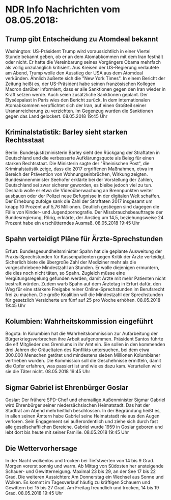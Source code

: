 # NDR Info Nachrichten vom 08.05.2018:


## Trump gibt Entscheidung zu Atomdeal bekannt
Washington: US-Präsident Trump wird voraussichtlich in einer Viertel Stunde bekannt geben, ob er an dem Atomabkommen mit dem Iran festhält oder nicht. Er hatte die Vereinbarung seines Vorgängers Obama mehrfach als völlig unzulänglich kritisiert. Aus Kreisen der US-Regierung verlautete am Abend, Trump wolle den Ausstieg der USA aus dem Atomdeal verkünden. Ähnlich äußerte sich die "New York Times". In einem Bericht der Zeitung heißt es, der US-Präsident habe seinen französischen Kollegen Macron darüber informiert, dass er alle Sanktionen gegen den Iran wieder in Kraft setzen werde. Auch seien zusätzliche Sanktionen geplant. Der Élyséepalast in Paris wies den Bericht zurück. In dem internationalen Atomabkommen verpflichtet sich der Iran, auf einen Großteil seiner Urananreicherung zu verzichten. Im Gegenzug wurden die Sanktionen gegen das Land gelockert. 08.05.2018 19:45 Uhr 

## Kriminalstatistik: Barley sieht starken Rechtsstaat
Berlin:	Bundesjustizministerin Barley sieht den Rückgang der Straftaten in Deutschland und die verbesserte Aufklärungsquote als Beleg für einen starken Rechtsstaat. Die Ministerin sagte der "Rheinischen Post", die Kriminalstatistik zeige, dass die 2017 ergriffenen Maßnahmen, etwa im Bereich der Prävention von Wohnungseinbrüchen, Wirkung zeigten. Bundesinnenminister Seehofer erklärte bei der Vorstellung der Zahlen, Deutschland sei zwar sicherer geworden, es bleibe jedoch viel zu tun. Deshalb wolle er etwa die Videoüberwachung an Brennpunkten weiter ausbauen oder der Polizei neue Befugnisse in der digitalen Welt schaffen. Der Erhebung zufolge sank die Zahl der Straftaten 2017 insgesamt um knapp 10 Prozent auf 5,76 Millionen. Deutlich gestiegen sind dagegen die Fälle von Kinder- und Jugendpornografie. Der Missbrauchsbeauftragte der Bundesregierung, Rörig, erklärte, der Anstieg um 14,5, beziehungsweise 24 Prozent habe ein erschütterndes Ausmaß. 08.05.2018 19:45 Uhr 

## Spahn verteidigt Pläne für Ärzte-Sprechstunden
Erfurt: Bundesgesundheitsminister Spahn hat die geplante Ausweitung der Praxis-Sprechstunden für Kassenpatienten gegen Kritik der Ärzte verteidigt. Sicherlich biete die übergroße Zahl der Mediziner mehr als die vorgeschriebene Mindestzahl an Stunden. Er wolle diejenigen ermuntern, die dies noch nicht täten, so Spahn. Zugleich müsse eine Vergütungsregelung gefunden werden, damit Ärzte mit mehr Patienten nicht bestraft würden. Zudem warb Spahn auf dem Ärztetag in Erfurt dafür, den Weg für eine stärkere Freigabe reiner Online-Sprechstunden im Berufsrecht frei zu machen. Die große Koalition will die Mindestzahl der Sprechstunden für gesetzlich Versicherte um fünf auf 25 pro Woche erhöhen. 08.05.2018 19:45 Uhr 

## Kolumbien: Wahrheitskommission eingeführt
Bogota: In Kolumbien hat die Wahrheitskommission zur Aufarbeitung der Bürgerkriegsverbrechen ihre Arbeit aufgenommen. Präsident Santos führte die elf Mitglieder des Gremiums in ihr Amt ein. Sie sollen in den kommenden drei Jahren die Gräueltaten des Konflikts untersuchen, bei dem etwa 300.000 Menschen getötet und mindestens sieben Millionen Kolumbianer vertrieben wurden. Die Kommission soll die Geschehnisse ermitteln, damit die Opfer erfahren, was passiert ist und wie es dazu kam. Verurteilen wird sie die Täter nicht. 08.05.2018 19:45 Uhr 

## Sigmar Gabriel ist Ehrenbürger Goslar
Goslar: Der frühere SPD-Chef und ehemailige Außenminister Sigmar Gabriel wird Ehrenbürger seiner niedersächsischen Heimatstadt. Das hat der Stadtrat am Abend mehrheitlich beschlossen. In der Begründung heißt es, in allen seinen Ämtern habe Gabriel seine Heimatstadt nie aus den Augen verloren. Sein Engagement sei außerordentlich und ziehe sich durch fast alle gesellschaftlichen Bereiche. Gabriel wurde 1959 in Goslar geboren und lebt dort bis heute mit seiner Familie. 08.05.2018 19:45 Uhr 

## Die Wettervorhersage
In der Nacht wolkenlos und trocken bei Tiefstwerten von 14 bis 9 Grad. Morgen vorerst sonnig und warm. Ab Mittag von Südosten her ansteigende Schauer- und Gewitterneigung. Maximal 23 bis 29, an der See 17 bis 22 Grad. Die weiteren Aussichten: Am Donnerstag ein Wechsel aus Sonne und Wolken. Es kommt im Tagesverlauf häufig zu kräftigen Schauern und Gewittern bei 15 bis 27 Grad. Am Freitag freundlich und trocken, 14 bis 19 Grad. 08.05.2018 19:45 Uhr 

